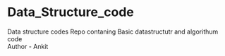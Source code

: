 # Data_Structure_code
Data structure codes
Repo contaning Basic datastructutr and algorithum code
<br>
Author - Ankit
